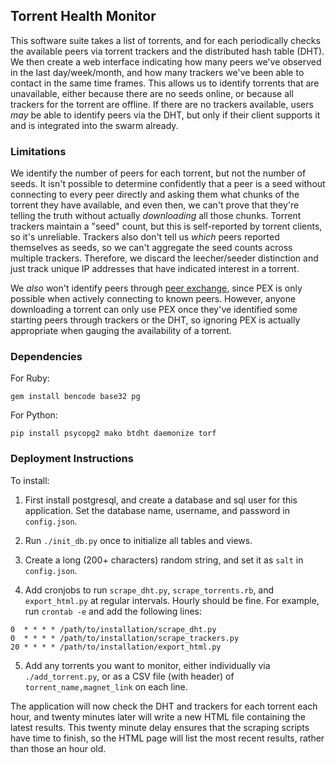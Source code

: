 ## Torrent Health Monitor

This software suite takes a list of torrents, and for each periodically checks the available peers via torrent trackers and the distributed hash table (DHT). We then create a web interface indicating how many peers we've observed in the last day/week/month, and how many trackers we've been able to contact in the same time frames. This allows us to identify torrents that are unavailable, either because there are no seeds online, or because all trackers for the torrent are offline. If there are no trackers available, users _may_ be able to identify peers via the DHT, but only if their client supports it and is integrated into the swarm already.

### Limitations

We identify the number of peers for each torrent, but not the number of seeds. It isn't possible to determine confidently that a peer is a seed without connecting to every peer directly and asking them what chunks of the torrent they have available, and even then, we can't prove that they're telling the truth without actually _downloading_ all those chunks. Torrent trackers maintain a "seed" count, but this is self-reported by torrent clients, so it's unreliable. Trackers also don't tell us _which_ peers reported themselves as seeds, so we can't aggregate the seed counts across multiple trackers. Therefore, we discard the leecher/seeder distinction and just track unique IP addresses that have indicated interest in a torrent.

We _also_ won't identify peers through [peer exchange](https://en.wikipedia.org/wiki/Peer_exchange), since PEX is only possible when actively connecting to known peers. However, anyone downloading a torrent can only use PEX once they've identified some starting peers through trackers or the DHT, so ignoring PEX is actually appropriate when gauging the availability of a torrent.

### Dependencies

For Ruby:

    gem install bencode base32 pg

For Python:

    pip install psycopg2 mako btdht daemonize torf

### Deployment Instructions

To install:

1. First install postgresql, and create a database and sql user for this application. Set the database name, username, and password in `config.json`.

2. Run `./init_db.py` once to initialize all tables and views.

3. Create a long (200+ characters) random string, and set it as `salt` in `config.json`.

4. Add cronjobs to run `scrape_dht.py`, `scrape_torrents.rb`, and `export_html.py` at regular intervals. Hourly should be fine. For example, run `crontab -e` and add the following lines:

```
0  * * * * /path/to/installation/scrape_dht.py
0  * * * * /path/to/installation/scrape_trackers.py
20 * * * * /path/to/installation/export_html.py
```

5. Add any torrents you want to monitor, either individually via `./add_torrent.py`, or as a CSV file (with header) of `torrent_name,magnet_link` on each line.

The application will now check the DHT and trackers for each torrent each hour, and twenty minutes later will write a new HTML file containing the latest results. This twenty minute delay ensures that the scraping scripts have time to finish, so the HTML page will list the most recent results, rather than those an hour old.
